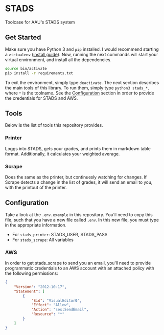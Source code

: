 # STADS

Toolcase for AAU's STADS system

## Get Started

Make sure you have Python 3 and `pip` installed. I would recommend starting a `virtualenv` ([install guide](https://virtualenv.pypa.io/en/stable/installation.html)). Now, running the next commands will start your virtual environment, and install all the dependencies.

```bash
source bin/activate
pip install -r requirements.txt
```

To exit the environment, simply type `deactivate`. The next section describes the main tools of this library. To run them, simply type `python3 stads_*`, where `*` is the toolname. See the [Configuration](#configuration) section in order to provide the credentials for STADS and AWS.

## Tools

Below is the list of tools this repository provides.

### Printer

Loggs into STADS, gets your grades, and prints them in markdown table format. Additionally, it calculates your weighted average.

### Scrape

Does the same as the printer, but continuesly watching for changes. If Scrape detects a change in the list of grades, it will send an email to you, with the printout of the printer.

## Configuration

Take a look at the `.env.example` in this repository. You'll need to copy this file, such that you have a new file called `.env`. In this new file, you must type in the appropriate information.

* For `stads_printer`: STADS_USER, STADS_PASS
* For `stads_scrape`: All variables

### AWS

In order to get stads_scrape to send you an email, you'll need to provide programmatic credentials to an AWS account with an attached policy with the following permissions:

```json
{
    "Version": "2012-10-17",
    "Statement": [
        {
            "Sid": "VisualEditor0",
            "Effect": "Allow",
            "Action": "ses:SendEmail",
            "Resource": "*"
        }
    ]
}
```